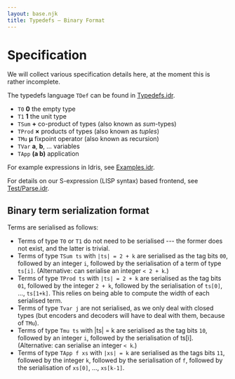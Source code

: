 ```yaml
---
layout: base.njk
title: Typedefs — Binary Format
---
```


# Specification

We will collect various specification details here, at the moment this is rather incomplete.

The typedefs language `TDef` can be found in [Typedefs.idr](https://github.com/typedefs/typedefs/blob/master/src/Typedefs.idr#L14).

- `T0` **0** the empty type
- `T1` **1** the unit type
- `TSum` **+** co-product of types (also known as *sum*-types)
- `TProd` **×** products of types (also known as *tuples*)
- `TMu` **µ** fixpoint operator (also known as recursion)
- `TVar` **a**, **b**, ... variables
- `TApp` **(a b)** application

For example expressions in Idris, see [Examples.idr](https://github.com/typedefs/typedefs/blob/master/examples/Examples.idr#L10).

For details on our S-expression (LISP syntax) based frontend, see [Test/Parse.idr](https://github.com/typedefs/typedefs/blob/master/src/Test/Parse.idr#L25).

## Binary term serialization format

Terms are serialised as follows:

- Terms of type `T0` or `T1` do not need to be serialised --- the former does not exist, and the latter is trivial.
- Terms of type `TSum ts` with `|ts| = 2 + k` are serialised as the tag bits `00`, followed by an integer `i`, followed by the serialisation of a term of type `ts[i]`. (Alternative: can serialise an integer `< 2 + k`.)
- Terms of type `TProd ts` with `|ts| = 2 + k` are serialised as the tag bits `01`, followed by the integer `2 + k`, followed by the serialisation of `ts[0]`, ..., `ts[1+k]`. This relies on being able to compute the width of each serialised term.
- Terms of type `Tvar j` are not serialised, as we only deal with closed types (but encoders and decoders will have to deal with them, because of `TMu`).
- Terms of type `Tmu ts` with |ts| = k are serialised as the tag bits `10`, followed by an integer `i`, followed by the serialisation of ts[i]. (Alternative: can serialise an integer `< k`.)
- Terms of type `TApp f xs` with `|xs| = k` are serialised as the tags bits `11`, followed by the integer `k`, followed by the serialisation of `f`, followed by the serialisation of `xs[0]`, ..., `xs[k-1]`.
